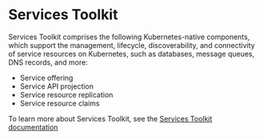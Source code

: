 # Services Toolkit

Services Toolkit comprises the following Kubernetes-native components, which support the management,
lifecycle, discoverability, and connectivity of service resources on Kubernetes, such as databases,
message queues, DNS records, and more:

- Service offering
- Service API projection
- Service resource replication
- Service resource claims

To learn more about Services Toolkit, see the
[Services Toolkit documentation](https://docs.vmware.com/en/Services-Toolkit-for-VMware-Tanzu-Application-Platform/0.9/svc-tlk/overview.html)
